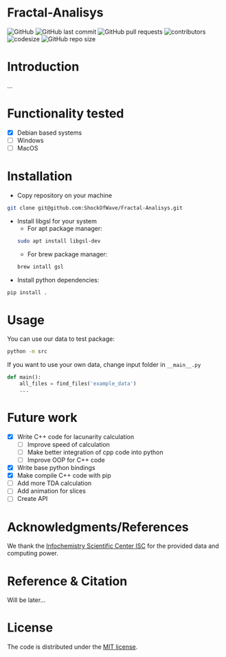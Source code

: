 # Fractal-Analisys

![GitHub](https://img.shields.io/github/license/ShockOfWave/Fractal-Analisys)
![GitHub last commit](https://img.shields.io/github/last-commit/ShockOfWave/Fractal-Analisys)
![GitHub pull requests](https://img.shields.io/github/issues-pr/ShockOfWave/Fractal-Analisys)
![contributors](https://img.shields.io/github/contributors/ShockOfWave/Fractal-Analisys) 
![codesize](https://img.shields.io/github/languages/code-size/ShockOfWave/Fractal-Analisys)
![GitHub repo size](https://img.shields.io/github/repo-size/ShockOfWave/Fractal-Analisys)

# Introduction

...

# Functionality tested

- [x] Debian based systems
- [ ] Windows
- [ ] MacOS

# Installation

* Copy repository on your machine
```bash
git clone git@github.com:ShockOfWave/Fractal-Analisys.git
```
* Install libgsl for your system
    * For apt package manager:
    ```bash
    sudo apt install libgsl-dev
    ```
    * For brew package manager:
    ```bash 
    brew intall gsl
    ```
* Install python dependencies:
```bash
pip install .
```

# Usage

You can use our data to test package:
```bash
python -m src
```

If you want to use your own data, change input folder in `__main__.py`

```python
def main():
    all_files = find_files('example_data')
    ...
```

# Future work
- [x] Write C++ code for lacunarity calculation
  - [ ] Improve speed of calculation
  - [ ] Make better integration of cpp code into python
  - [ ] Improve OOP for C++ code
- [x] Write base python bindings
- [x] Make compile C++ code with pip
- [ ] Add more TDA calculation
- [ ] Add animation for slices
- [ ] Create API

# Acknowledgments/References
We thank the [Infochemistry Scientific Center ISC](infochemistry.ru) for the provided data and computing power.

# Reference & Citation

Will be later...

# License
The code is distributed under the [MIT license](https://opensource.org/license/mit/).